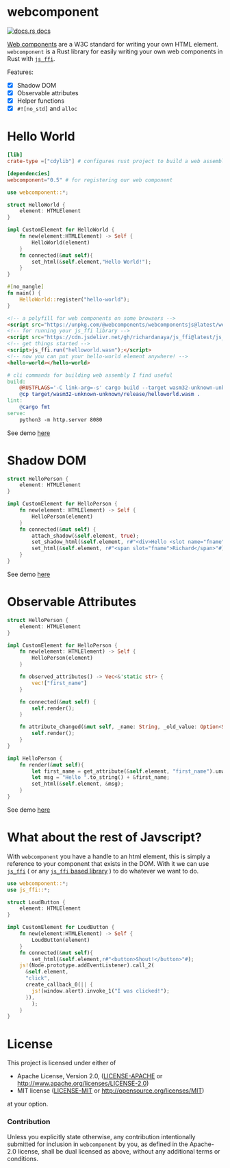 # webcomponent

<a href="https://docs.rs/webcomponent"><img src="https://img.shields.io/badge/docs-latest-blue.svg?style=flat-square" alt="docs.rs docs" /></a>

[Web components](https://www.webcomponents.org/) are a W3C standard for writing your own HTML element. `webcomponent` is a Rust library for easily writing your own web components in Rust with [`js_ffi`](https://github.com/richardanaya/js_ffi).

Features:
- [x] Shadow DOM
- [x] Observable attributes
- [x] Helper functions
- [x] `#![no_std]` and `alloc`

# Hello World
```toml
[lib]
crate-type =["cdylib"] # configures rust project to build a web assembly module

[dependencies]
webcomponent="0.5" # for registering our web component
```
```rust
use webcomponent::*;

struct HelloWorld {
    element: HTMLElement
}

impl CustomElement for HelloWorld {
    fn new(element:HTMLElement) -> Self {
        HelloWorld(element)
    }
    fn connected(&mut self){
        set_html(&self.element,"Hello World!");
    }
}

#[no_mangle]
fn main() {
    HelloWorld::register("hello-world");
}
```
```html
<!-- a polyfill for web components on some browsers -->
<script src="https://unpkg.com/@webcomponents/webcomponentsjs@latest/webcomponents-loader.js"></script>
<!-- for running your js_ffi library -->
<script src="https://cdn.jsdelivr.net/gh/richardanaya/js_ffi@latest/js_ffi.js"></script>
<!-- get things started -->
<script>js_ffi.run("helloworld.wasm");</script>
<!-- now you can put your hello-world element anywhere! -->
<hello-world></hello-world>
```
```makefile
# cli commands for building web assembly I find useful
build:
	@RUSTFLAGS='-C link-arg=-s' cargo build --target wasm32-unknown-unknown --release
	@cp target/wasm32-unknown-unknown/release/helloworld.wasm .
lint:
	@cargo fmt
serve:
	python3 -m http.server 8080
```


See demo [here](https://richardanaya.github.io/webcomponent/examples/helloworld/)

# Shadow DOM

```rust
struct HelloPerson {
    element: HTMLElement
}

impl CustomElement for HelloPerson {
    fn new(element: HTMLElement) -> Self {
        HelloPerson(element)
    }
    fn connected(&mut self) {
        attach_shadow(&self.element, true);
        set_shadow_html(&self.element, r#"<div>Hello <slot name="fname"></slot>!</div>"#);
        set_html(&self.element, r#"<span slot="fname">Richard</span>"#);
    }
}
```

See demo [here](https://richardanaya.github.io/webcomponent/examples/shadowdom/)

# Observable Attributes

```rust
struct HelloPerson {
    element: HTMLElement
}

impl CustomElement for HelloPerson {
    fn new(element: HTMLElement) -> Self {
        HelloPerson(element)
    }

    fn observed_attributes() -> Vec<&'static str> {
        vec!["first_name"]
    }

    fn connected(&mut self) {
        self.render();
    }

    fn attribute_changed(&mut self, _name: String, _old_value: Option<String>, _new_value: Option<String>) {
        self.render();
    }
}

impl HelloPerson {
    fn render(&mut self){
        let first_name = get_attribute(&self.element, "first_name").unwrap_or("human".to_string());
        let msg = "Hello ".to_string() + &first_name;
        set_html(&self.element, &msg);
    }
}
```

See demo [here](https://richardanaya.github.io/webcomponent/examples/observable_attributes/)

# What about the rest of Javscript?

With `webcomponent` you have a handle to an html element, this is simply a reference to your component that exists in the DOM.  With it we can use [`js_ffi`](https://github.com/richardanaya/js_ffi) ( or any [`js_ffi` based library](https://github.com/richardanaya/js_ffi#standard-web-libraries) ) to do whatever we want to do.

```rust
use webcomponent::*;
use js_ffi::*;

struct LoudButton {
    element: HTMLElement
}

impl CustomElement for LoudButton {
    fn new(element:HTMLElement) -> Self {
        LoudButton(element)
    }
    fn connected(&mut self){
        set_html(&self.element,r#"<button>Shout!</button>"#);
	js!(Node.prototype.addEventListener).call_2(
	  &self.element,
	  "click",
	  create_callback_0(|| {
	    js!(window.alert).invoke_1("I was clicked!");
	  }),
    	);
    }
}
```

# License

This project is licensed under either of

 * Apache License, Version 2.0, ([LICENSE-APACHE](LICENSE-APACHE) or
   http://www.apache.org/licenses/LICENSE-2.0)
 * MIT license ([LICENSE-MIT](LICENSE-MIT) or
   http://opensource.org/licenses/MIT)

at your option.

### Contribution

Unless you explicitly state otherwise, any contribution intentionally submitted
for inclusion in `webcomponent` by you, as defined in the Apache-2.0 license, shall be
dual licensed as above, without any additional terms or conditions.

